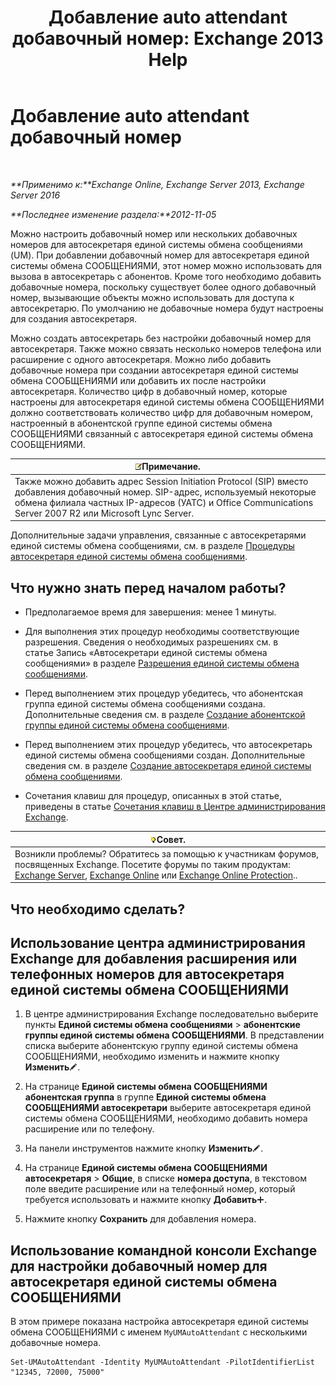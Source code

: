 ﻿---
title: 'Добавление auto attendant добавочный номер: Exchange 2013 Help'
TOCTitle: Добавление auto attendant добавочный номер
ms:assetid: f2bd62ba-1e01-4cb7-862c-c750752e20e0
ms:mtpsurl: https://technet.microsoft.com/ru-ru/library/Bb232200(v=EXCHG.150)
ms:contentKeyID: 50489462
ms.date: 05/22/2018
mtps_version: v=EXCHG.150
ms.translationtype: MT
---

# Добавление auto attendant добавочный номер

 

_**Применимо к:**Exchange Online, Exchange Server 2013, Exchange Server 2016_

_**Последнее изменение раздела:**2012-11-05_

Можно настроить добавочный номер или нескольких добавочных номеров для автосекретаря единой системы обмена сообщениями (UM). При добавлении добавочный номер для автосекретаря единой системы обмена СООБЩЕНИЯМИ, этот номер можно использовать для вызова в автосекретарь с абонентов. Кроме того необходимо добавить добавочные номера, поскольку существует более одного добавочный номер, вызывающие объекты можно использовать для доступа к автосекретарю. По умолчанию не добавочные номера будут настроены для создания автосекретаря.

Можно создать автосекретарь без настройки добавочный номер для автосекретаря. Также можно связать несколько номеров телефона или расширение с одного автосекретаря. Можно либо добавить добавочные номера при создании автосекретаря единой системы обмена СООБЩЕНИЯМИ или добавить их после настройки автосекретаря. Количество цифр в добавочный номер, которые настроены для автосекретаря единой системы обмена СООБЩЕНИЯМИ должно соответствовать количество цифр для добавочным номером, настроенный в абонентской группе единой системы обмена СООБЩЕНИЯМИ связанный с автосекретаря единой системы обмена СООБЩЕНИЯМИ.

<table>
<thead>
<tr class="header">
<th><img src="images/JJ126620.note(EXCHG.150).gif" title="Примечание" alt="Примечание" />Примечание.</th>
</tr>
</thead>
<tbody>
<tr class="odd">
<td>Также можно добавить адрес Session Initiation Protocol (SIP) вместо добавления добавочный номер. SIP-адрес, используемый некоторые обмена филиала частных IP-адресов (УАТС) и Office Communications Server 2007 R2 или Microsoft Lync Server.</td>
</tr>
</tbody>
</table>


Дополнительные задачи управления, связанные с автосекретарями единой системы обмена сообщениями, см. в разделе [Процедуры автосекретаря единой системы обмена сообщениями](um-auto-attendant-procedures-exchange-2013-help.md).

## Что нужно знать перед началом работы?

  - Предполагаемое время для завершения: менее 1 минуты.

  - Для выполнения этих процедур необходимы соответствующие разрешения. Сведения о необходимых разрешениях см. в статье Запись «Автосекретари единой системы обмена сообщениями» в разделе [Разрешения единой системы обмена сообщениями](unified-messaging-permissions-exchange-2013-help.md).

  - Перед выполнением этих процедур убедитесь, что абонентская группа единой системы обмена сообщениями создана. Дополнительные сведения см. в разделе [Создание абонентской группы единой системы обмена сообщениями](create-a-um-dial-plan-exchange-2013-help.md).

  - Перед выполнением этих процедур убедитесь, что автосекретарь единой системы обмена сообщениями создан. Дополнительные сведения см. в разделе [Создание автосекретаря единой системы обмена сообщениями](create-a-um-auto-attendant-exchange-2013-help.md).

  - Сочетания клавиш для процедур, описанных в этой статье, приведены в статье [Сочетания клавиш в Центре администрирования Exchange](keyboard-shortcuts-in-the-exchange-admin-center-exchange-online-protection-help.md).

<table>
<thead>
<tr class="header">
<th><img src="images/Bb124558.tip(EXCHG.150).gif" title="Совет" alt="Совет" />Совет.</th>
</tr>
</thead>
<tbody>
<tr class="odd">
<td>Возникли проблемы? Обратитесь за помощью к участникам форумов, посвященных Exchange. Посетите форумы по таким продуктам: <a href="https://go.microsoft.com/fwlink/p/?linkid=60612">Exchange Server</a>, <a href="https://go.microsoft.com/fwlink/p/?linkid=267542">Exchange Online</a> или <a href="https://go.microsoft.com/fwlink/p/?linkid=285351">Exchange Online Protection</a>..</td>
</tr>
</tbody>
</table>


## Что необходимо сделать?

## Использование центра администрирования Exchange для добавления расширения или телефонных номеров для автосекретаря единой системы обмена СООБЩЕНИЯМИ

1.  В центре администрирования Exchange последовательно выберите пункты **Единой системы обмена сообщениями** \> **абонентские группы единой системы обмена СООБЩЕНИЯМИ**. В представлении списка выберите абонентскую группу единой системы обмена СООБЩЕНИЯМИ, необходимо изменить и нажмите кнопку **Изменить**![Значок редактирования](images/Bb124582.6f53ccb2-1f13-4c02-bea0-30690e6ea71d(EXCHG.150).gif "Значок редактирования").

2.  На странице **Единой системы обмена СООБЩЕНИЯМИ абонентская группа** в группе **Единой системы обмена СООБЩЕНИЯМИ автосекретари** выберите автосекретаря единой системы обмена СООБЩЕНИЯМИ, необходимо добавить номера расширение или по телефону.

3.  На панели инструментов нажмите кнопку **Изменить**![Значок редактирования](images/Bb124582.6f53ccb2-1f13-4c02-bea0-30690e6ea71d(EXCHG.150).gif "Значок редактирования").

4.  На странице **Единой системы обмена СООБЩЕНИЯМИ автосекретаря** \> **Общие**, в списке **номера доступа**, в текстовом поле введите расширение или на телефонный номер, который требуется использовать и нажмите кнопку **Добавить**![Значок добавления](images/JJ218640.c1e75329-d6d7-4073-a27d-498590bbb558(EXCHG.150).gif "Значок добавления").

5.  Нажмите кнопку **Сохранить** для добавления номера.

## Использование командной консоли Exchange для настройки добавочный номер для автосекретаря единой системы обмена СООБЩЕНИЯМИ

В этом примере показана настройка автосекретаря единой системы обмена СООБЩЕНИЯМИ с именем `MyUMAutoAttendant` с несколькими добавочные номера.

    Set-UMAutoAttendant -Identity MyUMAutoAttendant -PilotIdentifierList "12345, 72000, 75000"

